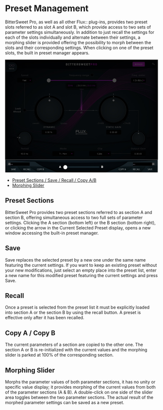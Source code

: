 # Preset Management

BitterSweet Pro, as well as all other Flux:: plug-ins, provides two preset slots referred to as slot A and slot B, which provide access to two sets of parameter settings simultaneously. In addition to just recall the settings for each of the slots individually and alternate between their settings, a morphing slider is provided offering the possibility to morph between the slots and their corresponding settings. When clicking on one of the preset slots, the built in preset manager appears.

![](../include/bittersweet-pro_preset-mgmt.jpg)

*   [Preset Sections / Save / Recall / Copy A/B](#preset-sections)
*   [Morphing Slider](#morphing-slider)

## Preset Sections

BitterSweet Pro provides two preset sections referred to as section A and section B, offering simultaneous access to two full sets of parameter settings. Clicking the A section (bottom left) or the B section (bottom right), or clicking the arrow in the Current Selected Preset display, opens a new window accessing the built-in preset manager.

## Save

Save replaces the selected preset by a new one under the same name featuring the current settings. If you want to keep an existing preset without your new modifications, just select an empty place into the preset list, enter a new name for this modified preset featuring the current settings and press Save.

## Recall

Once a preset is selected from the preset list it must be explicitly loaded into section A or the section B by using the recall button. A preset is effective only after it has been recalled.

## Copy A / Copy B

The current parameters of a section are copied to the other one. The section A or B is re-initialized with the current values and the morphing slider is parked at 100% of the corresponding section.

## Morphing Slider

Morphs the parameter values of both parameter sections, it has no unity or specific value display; it provides morphing of the current values from both of the parameter sections (A & B). A double-click on one side of the slider area toggles between the two parameter sections. The actual result of the morphed parameter settings can be saved as a new preset.
